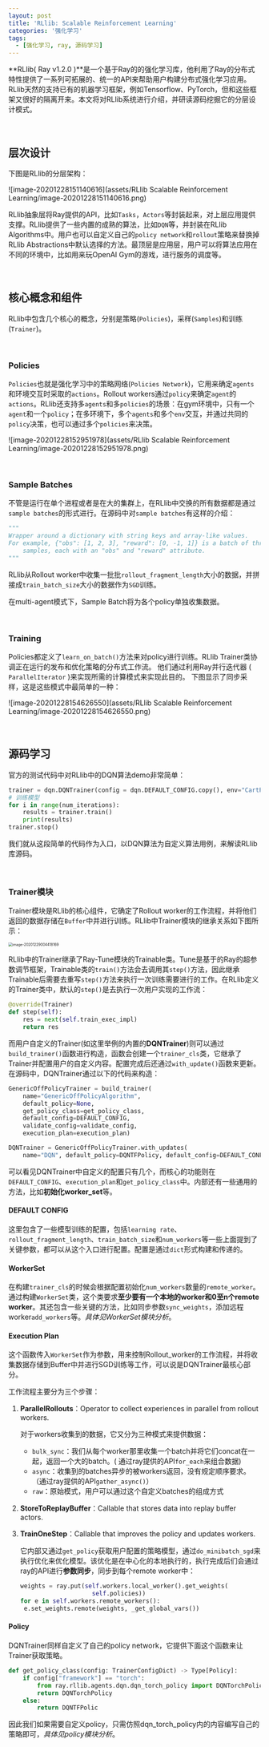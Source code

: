 ```yaml
---
layout: post
title: 'RLlib: Scalable Reinforcement Learning'
categories: '强化学习'
tags:
  - [强化学习, ray, 源码学习]
---
```


**RLlib( Ray v1.2.0 )**是一个基于Ray的的强化学习库，他利用了Ray的分布式特性提供了一系列可拓展的、统一的API来帮助用户构建分布式强化学习应用。RLlib天然的支持已有的机器学习框架，例如Tensorflow、PyTorch，但和这些框架又很好的隔离开来。本文将对RLlib系统进行介绍，并研读源码挖掘它的分层设计模式。

<br>

## 层次设计

下图是RLlib的分层架构：

![image-20201228151140616](assets/RLlib Scalable Reinforcement Learning/image-20201228151140616.png)

RLlib抽象层将Ray提供的API，比如`Tasks`，`Actors`等封装起来，对上层应用提供支撑。RLlib提供了一些内置的成熟的算法，比如`DQN`等，并封装在RLlib Algorithms中。用户也可以自定义自己的`policy network`和`rollout`策略来替换掉RLlib Abstractions中默认选择的方法。最顶层是应用层，用户可以将算法应用在不同的环境中，比如用来玩OpenAI Gym的游戏，进行服务的调度等。

<br>

## 核心概念和组件

RLlib中包含几个核心的概念，分别是策略(`Policies`)，采样(`Samples`)和训练(`Trainer`)。

<br>

### Policies

`Policies`也就是强化学习中的策略网络(`Policies Network`)，它用来确定`agents`和环境交互时采取的`actions`。Rollout workers通过`policy`来确定`agent`的`actions`。RLlib还支持多`agents`和多`policies`的场景：在gym环境中，只有一个`agent`和一个`policy`；在多环境下，多个`agents`和多个`env`交互，并通过共同的`policy`决策，也可以通过多个`policies`来决策。

![image-20201228152951978](assets/RLlib Scalable Reinforcement Learning/image-20201228152951978.png)

<br>

### Sample Batches

不管是运行在单个进程或者是在大的集群上，在RLlib中交换的所有数据都是通过`sample batches`的形式进行。在源码中对`sample batches`有这样的介绍：

```python
"""
Wrapper around a dictionary with string keys and array-like values.
For example, {"obs": [1, 2, 3], "reward": [0, -1, 1]} is a batch of three
    samples, each with an "obs" and "reward" attribute.
"""
```

RLlib从Rollout worker中收集一批批`rollout_fragment_length`大小的数据，并拼接成`train_batch_size`大小的数据作为`SGD`训练。

在multi-agent模式下，Sample Batch将为各个policy单独收集数据。

<br>

### Training

Policies都定义了`learn_on_batch()`方法来对policy进行训练。RLlib Trainer类协调正在运行的发布和优化策略的分布式工作流。 他们通过利用Ray并行迭代器 ( `ParallelIterator` )来实现所需的计算模式来实现此目的。 下图显示了同步采样，这是这些模式中最简单的一种：

![image-20201228154626550](assets/RLlib Scalable Reinforcement Learning/image-20201228154626550.png)

<br>

## 源码学习

官方的测试代码中对RLlib中的DQN算法demo非常简单：

```python
trainer = dqn.DQNTrainer(config = dqn.DEFAULT_CONFIG.copy(), env="CartPole-v0")
# 训练模型
for i in range(num_iterations):
    results = trainer.train()
    print(results)
trainer.stop()
```

我们就从这段简单的代码作为入口，以DQN算法为自定义算法用例，来解读RLlib库源码。

<br>

### Trainer模块

Trainer模块是RLlib的核心组件，它确定了Rollout worker的工作流程，并将他们返回的数据存储在`Buffer`中并进行训练。RLlib中Trainer模块的继承关系如下图所示：

<img src="assets/RLlib Scalable Reinforcement Learning/image-20201229004418169.png" alt="image-20201229004418169" style="zoom:50%;" />

RLlib中的Trainer继承了Ray-Tune模块的Trainable类。Tune是基于的Ray的超参数调节框架，Trainable类的`train()`方法会去调用其`step()`方法，因此继承Trainable后需要去重写`step()`方法来执行一次训练需要进行的工作。在RLlib定义的Trainer类中，默认的`step()`是去执行一次用户实现的工作流：

```python
@override(Trainer)
def step(self):
    res = next(self.train_exec_impl)
    return res
```

而用户自定义的Trainer(如这里举例的内置的**DQNTrainer**)则可以通过`build_trainer()`函数进行构造，函数会创建一个`trainer_cls`类，它继承了Trainer并配置用户的自定义内容。配置完成后还通过`with_update()`函数来更新。在源码中，DQNTrainer通过以下的代码来构造：

```python
GenericOffPolicyTrainer = build_trainer(
    name="GenericOffPolicyAlgorithm",
    default_policy=None,
    get_policy_class=get_policy_class,
    default_config=DEFAULT_CONFIG,
    validate_config=validate_config,
    execution_plan=execution_plan)

DQNTrainer = GenericOffPolicyTrainer.with_updates(
    name="DQN", default_policy=DQNTFPolicy, default_config=DEFAULT_CONFIG)
```

可以看见DQNTrainer中自定义的配置只有几个，而核心的功能则在`DEFAULT_CONFIG`、`execution_plan`和`get_policy_class`中。内部还有一些通用的方法，比如**初始化worker_set**等。

#### DEFAULT CONFIG

这里包含了一些模型训练的配置，包括`learning rate`、`rollout_fragment_length`、`train_batch_size`和`num_workers`等一些上面提到了关键参数，都可以从这个入口进行配置。配置是通过`dict`形式构建和传递的。

#### WorkerSet

在构建`trainer_cls`的时候会根据配置初始化`num_workers`数量的`remote_worker`。通过构建`WorkerSet`类，这个类要求**至少要有一个本地的worker和0至n个remote worker**。其还包含一些关键的方法，比如同步参数`sync_weights`，添加远程worker`add_workers`等。*具体见WorkerSet模块分析*。

#### Execution Plan

这个函数传入`WorkerSet`作为参数，用来控制Rollout_worker的工作流程，并将收集数据存储到Buffer中并进行SGD训练等工作，可以说是DQNTrainer最核心部分。

工作流程主要分为三个步骤：

1. **ParallelRollouts**：Operator to collect experiences in parallel from rollout workers.

   对于workers收集到的数据，它又分为三种模式来提供数据：

   - `bulk_sync`：我们从每个worker那里收集一个batch并将它们concat在一起，返回一个大的batch。( 通过ray提供的API`for_each`来组合数据)
   - `async`：收集到的batches异步的被workers返回，没有规定顺序要求。（通过ray提供的API`gather_async()`）
   - `raw`：原始模式，用户可以通过这个自定义batches的组成方式

2. **StoreToReplayBuffer**：Callable that stores data into replay buffer actors.

3. **TrainOneStep**：Callable that improves the policy and updates workers.

   它内部又通过`get_policy`获取用户配置的策略模型，通过`do_minibatch_sgd`来执行优化来优化模型。该优化是在中心化的本地执行的，执行完成后们会通过ray的API进行**参数同步**，同步到每个remote worker中：

   ```python
   weights = ray.put(self.workers.local_worker().get_weights(
                       self.policies))
   for e in self.workers.remote_workers():
   	e.set_weights.remote(weights, _get_global_vars())
   ```

#### Policy

DQNTrainer同样自定义了自己的policy network，它提供下面这个函数来让Trainer获取策略。

```python
def get_policy_class(config: TrainerConfigDict) -> Type[Policy]:
    if config["framework"] == "torch":
        from ray.rllib.agents.dqn.dqn_torch_policy import DQNTorchPolicy
        return DQNTorchPolicy
    else:
        return DQNTFPolic
```

因此我们如果需要自定义policy，只需仿照dqn_torch_policy内的内容编写自己的策略即可，*具体见policy模块分析*。



